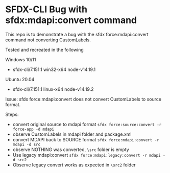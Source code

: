 # SFDX-CLI Bug with sfdx:mdapi:convert command

This repo is to demonstrate a bug with the sfdx force:mdapi:convert command not converting CustomLabels.

Tested and recreated in the following

Windows 10/11
- sfdx-cli/7.151.1 win32-x64 node-v14.19.1

Ubuntu 20.04
- sfdx-cli/7.151.1 linux-x64 node-v14.19.2

Issue:  sfdx force:mdapi:convert does not convert CustomLabels to source format.

Steps:
- convert original source to mdapi format 
`sfdx force:source:convert -r force-app -d mdapi`
- observe CustomLabels in mdapi folder and package.xml
- convert MDAPI back to SOURCE format 
`sfdx force:mdapi:convert -r mdapi -d src`
- observe NOTHING was converted, `\src` folder is empty
- Use legacy mdapi:convert 
`sfdx force:mdapi:legacy:convert -r mdapi -d src2`
- Observe legacy convert works as expected in `\src2` folder

